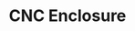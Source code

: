 ---
layout: default
categories: ['Mechanical Design','CNC']
title: CNC Enclosure
authors: WG Bircher
thing: An enclosure for the <a href="https://www.amazon.com/Genmitsu-3018-PRO-Control-Engraving-300x180x45mm/dp/B07P6K9BL3/ref=pd_lpo_469_t_0/130-8885377-1830907?_encoding=UTF8&pd_rd_i=B07P6K9BL3&pd_rd_r=d9913c13-21ce-4f83-8326-5f422ce6e0b0&pd_rd_w=yu7CP&pd_rd_wg=LQ4uB&pf_rd_p=7b36d496-f366-4631-94d3-61b87b52511b&pf_rd_r=JX0ADDEZX25HS1TH14BV&psc=1&refRID=JX0ADDEZX25HS1TH14BV">Genmitsu-3018 CNC</a> with a wifi camera to monitor jobs in progress, while reducing noise over 20dB and containing dust
year: 2020
award:
doi: http://dx.doi.org/XX.XXX/
---